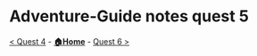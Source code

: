 # Adventure-Guide notes quest 5

[< Quest 4](quest4.md) - **[🏠Home](../README.md)** - [ Quest 6 >](quest6.md)
